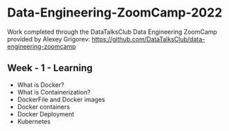 # Data-Engineering-ZoomCamp-2022
Work completed through the DataTalksClub Data Engineering ZoomCamp provided by Alexey Grigorev: https://github.com/DataTalksClub/data-engineering-zoomcamp

## Week - 1 - Learning

- What is Docker?
- What is Containerization? 
- DockerFile and Docker images
- Docker containers
- Docker Deployment
- Kubernetes
